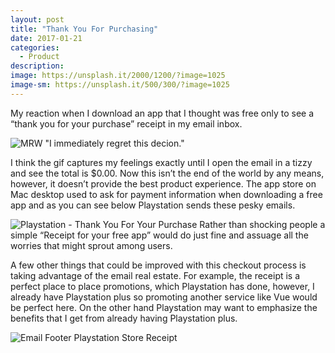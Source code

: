 ```yaml
---
layout: post
title: "Thank You For Purchasing"
date: 2017-01-21
categories:
  - Product
description:
image: https://unsplash.it/2000/1200/?image=1025
image-sm: https://unsplash.it/500/300/?image=1025
---
```


My reaction when I download an app that I thought was free only to see a “thank you for your purchase” receipt in my email inbox.

![MRW "I immediately regret this decion."][1]

I think the gif captures my feelings exactly until I open the email in a tizzy and see the total is $0.00. Now this isn’t the end of the world by any means, however, it doesn’t provide the best product experience. The app store on Mac desktop used to ask for payment information when downloading a free app and as you can see below Playstation sends these pesky emails.

![Playstation - Thank You For Your Purchase][2]
Rather than shocking people a simple “Receipt for your free app” would do just fine and assuage all the worries that might sprout among users.

A few other things that could be improved with this checkout process is taking advantage of the email real estate. For example, the receipt is a perfect place to place promotions, which Playstation has done, however, I already have Playstation plus so promoting another service like Vue would be perfect here. On the other hand Playstation may want to emphasize the benefits that I get from already having Playstation plus.

![Email Footer Playstation Store Receipt][3]

[1]: http://i.imgur.com/342oOE8.gifv
[2]: http://i.imgur.com/yx1jSlM.png
[3]: http://i.imgur.com/jywpz9V.png
